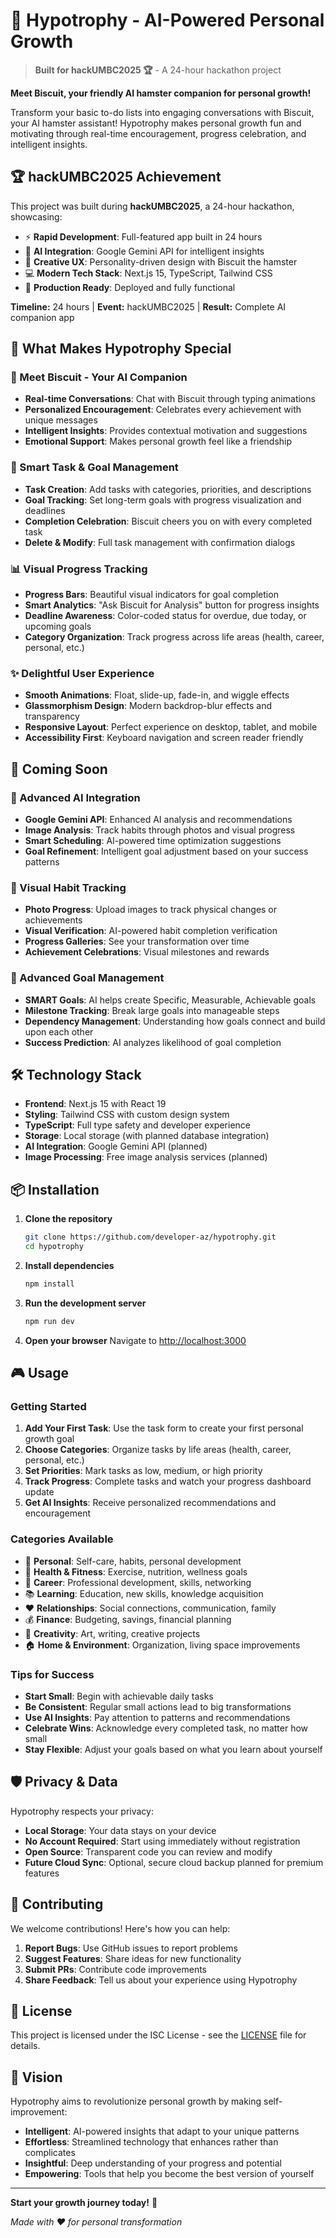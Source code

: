 # 🐹 Hypotrophy - AI-Powered Personal Growth

> **Built for hackUMBC2025 🏆** - A 24-hour hackathon project

**Meet Biscuit, your friendly AI hamster companion for personal growth!**

Transform your basic to-do lists into engaging conversations with Biscuit, your AI hamster assistant! Hypotrophy makes personal growth fun and motivating through real-time encouragement, progress celebration, and intelligent insights.

## 🏆 hackUMBC2025 Achievement

This project was built during **hackUMBC2025**, a 24-hour hackathon, showcasing:
- ⚡ **Rapid Development**: Full-featured app built in 24 hours
- 🤖 **AI Integration**: Google Gemini API for intelligent insights
- 🎨 **Creative UX**: Personality-driven design with Biscuit the hamster
- 💻 **Modern Tech Stack**: Next.js 15, TypeScript, Tailwind CSS
- 🚀 **Production Ready**: Deployed and fully functional

**Timeline:** 24 hours | **Event:** hackUMBC2025 | **Result:** Complete AI companion app

## 🌟 What Makes Hypotrophy Special

### 🐹 Meet Biscuit - Your AI Companion
- **Real-time Conversations**: Chat with Biscuit through typing animations
- **Personalized Encouragement**: Celebrates every achievement with unique messages
- **Intelligent Insights**: Provides contextual motivation and suggestions
- **Emotional Support**: Makes personal growth feel like a friendship

### 🎯 Smart Task & Goal Management
- **Task Creation**: Add tasks with categories, priorities, and descriptions
- **Goal Tracking**: Set long-term goals with progress visualization and deadlines
- **Completion Celebration**: Biscuit cheers you on with every completed task
- **Delete & Modify**: Full task management with confirmation dialogs

### 📊 Visual Progress Tracking
- **Progress Bars**: Beautiful visual indicators for goal completion
- **Smart Analytics**: "Ask Biscuit for Analysis" button for progress insights
- **Deadline Awareness**: Color-coded status for overdue, due today, or upcoming goals
- **Category Organization**: Track progress across life areas (health, career, personal, etc.)

### ✨ Delightful User Experience
- **Smooth Animations**: Float, slide-up, fade-in, and wiggle effects
- **Glassmorphism Design**: Modern backdrop-blur effects and transparency
- **Responsive Layout**: Perfect experience on desktop, tablet, and mobile
- **Accessibility First**: Keyboard navigation and screen reader friendly

## 🚀 Coming Soon

### 🔮 Advanced AI Integration
- **Google Gemini API**: Enhanced AI analysis and recommendations
- **Image Analysis**: Track habits through photos and visual progress
- **Smart Scheduling**: AI-powered time optimization suggestions
- **Goal Refinement**: Intelligent goal adjustment based on your success patterns

### 📸 Visual Habit Tracking
- **Photo Progress**: Upload images to track physical changes or achievements
- **Visual Verification**: AI-powered habit completion verification
- **Progress Galleries**: See your transformation over time
- **Achievement Celebrations**: Visual milestones and rewards

### 🎯 Advanced Goal Management
- **SMART Goals**: AI helps create Specific, Measurable, Achievable goals
- **Milestone Tracking**: Break large goals into manageable steps
- **Dependency Management**: Understanding how goals connect and build upon each other
- **Success Prediction**: AI analyzes likelihood of goal completion

## 🛠️ Technology Stack

- **Frontend**: Next.js 15 with React 19
- **Styling**: Tailwind CSS with custom design system
- **TypeScript**: Full type safety and developer experience
- **Storage**: Local storage (with planned database integration)
- **AI Integration**: Google Gemini API (planned)
- **Image Processing**: Free image analysis services (planned)

## 📦 Installation

1. **Clone the repository**
   ```bash
   git clone https://github.com/developer-az/hypotrophy.git
   cd hypotrophy
   ```

2. **Install dependencies**
   ```bash
   npm install
   ```

3. **Run the development server**
   ```bash
   npm run dev
   ```

4. **Open your browser**
   Navigate to [http://localhost:3000](http://localhost:3000)

## 🎮 Usage

### Getting Started
1. **Add Your First Task**: Use the task form to create your first personal growth goal
2. **Choose Categories**: Organize tasks by life areas (health, career, personal, etc.)
3. **Set Priorities**: Mark tasks as low, medium, or high priority
4. **Track Progress**: Complete tasks and watch your progress dashboard update
5. **Get AI Insights**: Receive personalized recommendations and encouragement

### Categories Available
- 👤 **Personal**: Self-care, habits, personal development
- 💪 **Health & Fitness**: Exercise, nutrition, wellness goals
- 💼 **Career**: Professional development, skills, networking
- 📚 **Learning**: Education, new skills, knowledge acquisition
- ❤️ **Relationships**: Social connections, communication, family
- 💰 **Finance**: Budgeting, savings, financial planning
- 🎨 **Creativity**: Art, writing, creative projects
- 🏠 **Home & Environment**: Organization, living space improvements

### Tips for Success
- **Start Small**: Begin with achievable daily tasks
- **Be Consistent**: Regular small actions lead to big transformations
- **Use AI Insights**: Pay attention to patterns and recommendations
- **Celebrate Wins**: Acknowledge every completed task, no matter how small
- **Stay Flexible**: Adjust your goals based on what you learn about yourself

## 🛡️ Privacy & Data

Hypotrophy respects your privacy:
- **Local Storage**: Your data stays on your device
- **No Account Required**: Start using immediately without registration
- **Open Source**: Transparent code you can review and modify
- **Future Cloud Sync**: Optional, secure cloud backup planned for premium features

## 🤝 Contributing

We welcome contributions! Here's how you can help:

1. **Report Bugs**: Use GitHub issues to report problems
2. **Suggest Features**: Share ideas for new functionality
3. **Submit PRs**: Contribute code improvements
4. **Share Feedback**: Tell us about your experience using Hypotrophy

## 📜 License

This project is licensed under the ISC License - see the [LICENSE](LICENSE) file for details.

## 🌟 Vision

Hypotrophy aims to revolutionize personal growth by making self-improvement:
- **Intelligent**: AI-powered insights that adapt to your unique patterns
- **Effortless**: Streamlined technology that enhances rather than complicates
- **Insightful**: Deep understanding of your progress and potential
- **Empowering**: Tools that help you become the best version of yourself

---

**Start your growth journey today!** 🌱

*Made with ❤️ for personal transformation*
